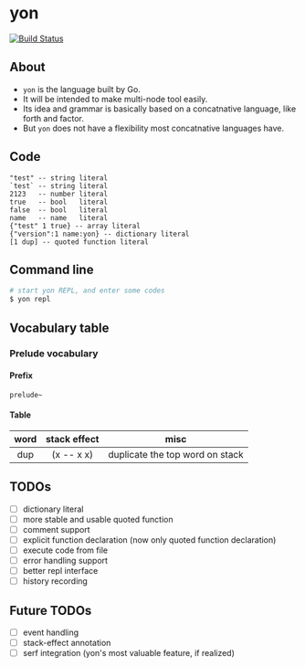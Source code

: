 # yon

[![Build Status](https://travis-ci.org/mk2/yon.svg)](https://travis-ci.org/mk2/yon)

## About
- `yon` is the language built by Go.
- It will be intended to make multi-node tool easily.
- Its idea and grammar is basically based on a concatnative language, like forth and factor.
- But `yon` does not have a flexibility most concatnative languages have.

## Code

```factor
"test" -- string literal
`test` -- string literal
2123   -- number literal
true   -- bool   literal
false  -- bool   literal
name   -- name   literal
{"test" 1 true} -- array literal
{"version":1 name:yon} -- dictionary literal
[1 dup] -- quoted function literal
```

## Command line
```sh
# start yon REPL, and enter some codes
$ yon repl
```

## Vocabulary table

### Prelude vocabulary

#### Prefix

```
prelude~
```

#### Table

word|stack effect|misc
:--:|:----------:|:--:
dup|(x -- x x)|duplicate the top word on stack

## TODOs
- [ ] dictionary literal
- [ ] more stable and usable quoted function
- [ ] comment support
- [ ] explicit function declaration (now only quoted function declaration)
- [ ] execute code from file
- [ ] error handling support
- [ ] better repl interface
- [ ] history recording

## Future TODOs
- [ ] event handling
- [ ] stack-effect annotation
- [ ] serf integration (yon's most valuable feature, if realized)
